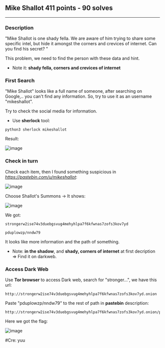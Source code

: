 ## Mike Shallot 411 points - 90 solves
----------
### Description
"Mike Shallot is one shady fella. We are aware of him trying to share some specific intel, but hide it amongst the corners and crevices of internet. Can you find his secret? "

This problem, we need to find the person with these data and hint.

* Note it: <strong>shady fella, corners and crevices of internet</strong>

### First Search 

"Mike Shallot" looks like a full name of someone, after searching on Google,.. you can't find any information. So, try to use it as an username "mikeshallot".

Try to check the social media for information. 

* Use <strong>sherlock</strong> tool: 
```
python3 sherlock mikeshallot
```
Result: <br>

![image](https://media.discordapp.net/attachments/621710864004677632/888832165993914408/unknown.png?width=720&height=134)

### Check in turn

Check each item, then I found something suspicious in <em>https://pastebin.com/u/mikeshallot</em>:<br>

![image](https://media.discordapp.net/attachments/621710864004677632/889346030489960468/unknown.png?width=720&height=159)


Choose Shallot's Summons -> It shows: <br>

![image](https://media.discordapp.net/attachments/621710864004677632/889346694301507604/unknown.png?width=720&height=232)

We got: 
```
strongerw2ise74v3duebgsvug4mehyhlpa7f6kfwnas7zofs3kov7yd

pduplowzp/nndw79
```
It looks like more information and the path of something. 

* Note: <strong>in the shadow</strong>, and <strong>shady, corners of internet</strong> at first decription => Find it on darkweb.

### Access Dark Web

Use <strong>Tor browser</strong> to access Dark web, search for "stronger...", we have this url: 
```
http://strongerw2ise74v3duebgsvug4mehyhlpa7f6kfwnas7zofs3kov7yd.onion
```


Paste "pduplowzp/nndw79" to the rest of path in <strong>pastebin</strong> description: 
```
http://strongerw2ise74v3duebgsvug4mehyhlpa7f6kfwnas7zofs3kov7yd.onion/pduplowzp/nndw79
```

Here we got the flag: <br>

![image](https://media.discordapp.net/attachments/621710864004677632/888832468092850186/unknown.png?width=720&height=140)

#Cre: yuu

